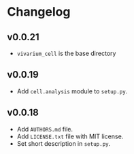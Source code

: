 # Changelog

## v0.0.21

* `vivarium_cell` is the base directory

## v0.0.19

* Add `cell.analysis` module to `setup.py`.

## v0.0.18

* Add `AUTHORS.md` file.
* Add `LICENSE.txt` file with MIT license.
* Set short description in `setup.py`.
